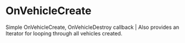 OnVehicleCreate
===============

Simple OnVehicleCreate, OnVehicleDestroy callback | Also provides an Iterator for looping through all vehicles created.
